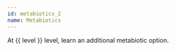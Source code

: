 ```yaml
---
id: metabiotics_2
name: Metabiotics
---
```

At {{ level }} level, learn an additional metabiotic option.
